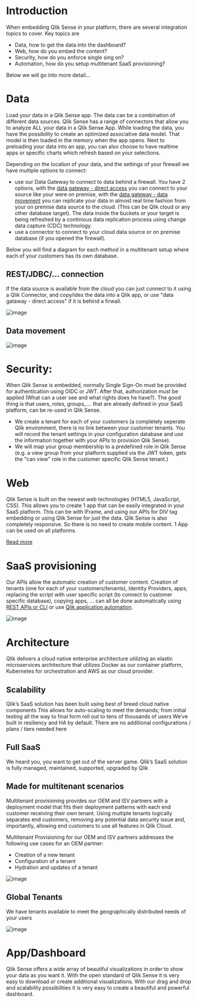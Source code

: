 
# Introduction 

When embedding Qlik Sense in your platform, there are several integration topics to cover. Key topics are

* Data, how to get the data into the dashboard?
* Web, how do you embed the content?
* Security, how do you enforce single sing on?
* Automation, how do you setup multitenant SaaS provisioning?

Below we will go into more detail...

# Data  
Load your data in a Qlik Sense app. The data can be a combination of different data sources. Qlik Sense has a range of connectors that allow you to analyze ALL your data in a Qlik Sense App. While loading the data, you have the possibility to create an optimized associative data model. That model is then loaded in the memory when the app opens. Next to preloading your data into an app, you can also choose to have realtime apps or specific charts which refresh based on your selections.

Depending on the location of your data, and the settings of your firewall we have multiple options to connect: 
- use our Data Gateway to connect to data behind a firewall. You have 2 options, with the [data gateway - direct access](https://integration.qlik.com/?selection=kzxGWW9PHDmKoBBhb) you can connect to your source like your were on premise, with the [data gateway - data movement](https://integration.qlik.com/?selection=RZj8vS8WH4N3WKdr6) you can replicate your data in almost real time fashion from your on premise data source to the cloud. (This can be Qlik cloud or any other database target). The data inside the buckets or your target is being refreshed by a continious data replication process using change data capture (CDC) technology. 
- use a connector to connect to your cloud data source or on premise database (if you opened the firewall). 

Below you will find a diagram for each method in a multitenant setup where each of your customers has its own database.

## REST/JDBC/... connection
If the data source is available from the cloud you can just connect to it using a Qlik Connector, and copy/idex the data into a Qlik app, or use "data gataway - direct access" if it is behind a firwall.

![image](https://github.com/QHose/QRSMeteor/assets/12411165/1d129f83-40d6-4dab-9fef-6021e3c5aa37)

## Data movement 

![image](https://github.com/QHose/QRSMeteor/assets/12411165/9dba1307-f6a2-44de-80e3-4487dfdae009)


# Security: 
When Qlik Sense is embedded, normally Single Sign-On must be provided for authentication using OIDC or JWT. After that, authorization must be applied (What can a user see and what rights does he have?). The good thing is that users, roles, groups,…. that are already defined in your SaaS platform, can be re-used in Qlik Sense. 
- We create a tenant for each of your customers (a completely seperate Qlik environment, there is no link between your customer tenants. You will record the tenant settings in your configuration database and use the information together with your APIs to provision Qlik Sense).
- We will map your group membership to a predefined role in Qlik Sense (e.g. a view group from your platform supplied via the JWT token, gets the "can view" role in the customer specific Qlik Sense tenant.) 

# Web 
Qlik Sense is built on the newest web technologies (HTML5, JavaScript, CSS). This allows you to create 1 app that can be easily integrated in your SaaS platform. This can be with IFrame, and using our APIs for DIV tag embedding or using Qlik Sense for just the data. Qlik Sense is also completely responsive. So there is no need to create mobile content. 1 App can be used on all platforms.  

[Read more](https://integration.qlik.com/?selection=qxT68oNhfBA8Nxz35)

# SaaS provisioning 
Our APIs allow the automatic creation of customer content. Creation of tenants (one for each of your customers/tenants), Identity Providers, apps, replacing the script with user specific script (to connect to customer specific database), copying apps, … can all be done automatically using [REST APIs or CLI](https://qlik.dev/tutorials/platform-operations-overview) or use [Qlik application automation](https://integration.qlik.com/?selection=FZ8tRcumcH6ASQFdh).  

![image](https://github.com/QHose/QRSMeteor/assets/12411165/bf6cfc7c-cab9-47d0-85d9-624b27334607)


# Architecture
Qlik delivers a cloud native enterprise architecture utilizing an elastic microservices architecture that utilizes Docker as our container platform, Kubernetes for orchestration and AWS as our cloud provider.

## Scalability
Qlik’s SaaS solution has been built using best of breed cloud native components
This allows for auto-scaling to meet the demands; from initial testing all the way to final form roll out to tens of thousands of users
We’ve built in resiliency and HA by default. There are no additional configurations / plans / tiers needed here
## Full SaaS
We heard you, you want to get out of the server game. Qlik’s SaaS solution is fully managed, maintained, supported, upgraded by Qlik

## Made for multitenant scenarios

Multitenant provisioning provides our OEM and ISV partners with a deployment model that fits their deployment patterns with each end customer receiving their own tenant. Using multiple tenants logically separates end customers, removing any potential data security issue and, importantly, allowing end customers to use all features in Qlik Cloud.

Multitenant Provisioning for our OEM and ISV partners addresses the following use cases for an OEM partner:   

- Creation of a new tenant
- Configuration of a tenant
- Hydration and updates of a tenant

![image](https://github.com/QHose/QRSMeteor/assets/12411165/8efc6e25-93a7-4191-9028-e72f6b436c83)


## Global Tenants
We have tenants available to meet the geographically distributed needs of your users

![image](https://github.com/QHose/QRSMeteor/assets/12411165/570d4585-db53-4ec9-bf4c-18bde80de377)



# App/Dashboard
Qlik Sense offers a wide array of beautiful visualizations in order to show your data as you want it. With the open standard of Qlik Sense it is very easy to download or create additional visualizations. With our drag and drop and scalability possibilities it is very easy to create a beautiful and powerful dashboard.

